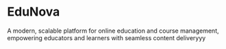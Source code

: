 # EduNova
A modern, scalable platform for online education and course management, empowering educators and learners with seamless content deliveryyy
